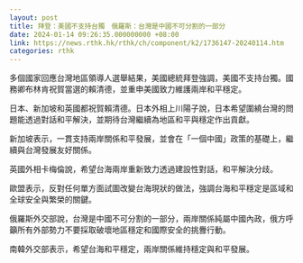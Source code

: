 ```yaml
---
layout: post
title: 拜登：美國不支持台獨　俄羅斯：台灣是中國不可分割的一部分
date: 2024-01-14 09:26:35.000000000 +08:00
link: https://news.rthk.hk/rthk/ch/component/k2/1736147-20240114.htm
categories: rthk
---
```


多個國家回應台灣地區領導人選舉結果，美國總統拜登強調，美國不支持台獨。國務卿布林肯祝賀當選的賴清德，並重申美國致力維護兩岸和平穩定。

日本、新加坡和英國都祝賀賴清德。日本外相上川陽子說，日本希望圍繞台灣的問題能透過對話和平解決，並期待台灣繼續為地區和平與穩定作出貢獻。

新加坡表示，一貫支持兩岸關係和平發展，並會在「一個中國」政策的基礎上，繼續與台灣發展友好關係。

英國外相卡梅倫說，希望台海兩岸重新致力透過建設性對話，和平解決分歧。

歐盟表示，反對任何單方面試圖改變台海現狀的做法，強調台海和平穩定是區域和全球安全與繁榮的關鍵。 

俄羅斯外交部說，台灣是中國不可分割的一部分，兩岸關係純屬中國內政，俄方呼籲所有外部勢力不要採取破壞地區穩定和國際安全的挑釁行動。

南韓外交部表示，希望台海和平穩定，兩岸關係維持穩定與和平發展。
